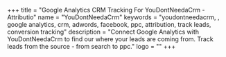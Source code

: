+++
title = "Google Analytics CRM Tracking For YouDontNeedaCrm - Attributio"
name = "YouDontNeedaCrm"
keywords = "youdontneedacrm, , google analytics, crm, adwords, facebook, ppc, attribution, track leads, conversion tracking"
description = "Connect Google Analytics with YouDontNeedaCrm to find our where your leads are coming from. Track leads from the source - from search to ppc."
logo = ""
+++
